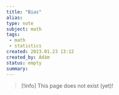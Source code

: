 ```yaml
---
title: "Bias"
alias: 
type: note
subject: math
tags:
 - math
 - statistics
created: 2023.01.23 13:12
created_by: Ádám
status: empty
summary: 
---
```

> [!info] This page does not exist (yet)!